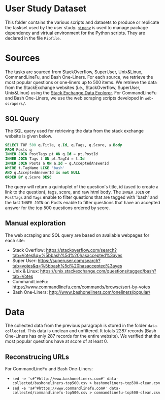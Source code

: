 # User Study Dataset
This folder contains the various scripts and datasets to produce or replicate the taskset used by the user study.
[`pipenv`](https://docs.pipenv.org/) is used to manage package dependency and virtual environment for the Python scripts. They are declared in the file `Pipfile`.

# Sources
The tasks are sourced from StackOverflow, SuperUser, Unix&Linux, CommandLineFu, and Bash One-Liners. 
For each source, we retrieve the most popular questions or one-liners up to 500 items.
We retrieve the data from the StackExchange websites (i.e., StackOverflow, SuperUser, Unix&Linux) using the [Stack Exchange Data Explorer](https://data.stackexchange.com/). For CommandLineFu and Bash One-Liners, we use the web scraping scripts developed in `web-scrapers/`.

## SQL Query
The SQL query used for retrieving the data from the stack exchange website is given below. 

```sql
SELECT TOP 500 q.Title, q.Id, q.Tags, q.Score, a.Body
FROM Posts q
INNER JOIN PostTags pt ON q.Id = pt.PostId
INNER JOIN Tags t ON pt.TagId = t.Id
INNER JOIN Posts a ON a.Id = q.AcceptedAnswerId 
WHERE t.TagName LIKE 'bash' 
AND q.AcceptedAnswerId is not NULL
ORDER BY q.Score DESC
```

The query will return a quintuplet of the question's title, id (used to create a link to the question), tags, score, and raw html body. The `INNER JOIN` on `PostTags` and `Tags` enable to filter questions that are tagged with 'bash' and the last `INNER JOIN` on Posts enable to filter questions that have an accepted answer for the top 500 questions ordered by score.

## Manual exploration
The web scraping and SQL query are based on available webpages for each site:
* Stack Overflow: https://stackoverflow.com/search?tab=Votes&q=%5bbash%5d%20hasaccepted%3ayes
* Super User: https://superuser.com/search?tab=votes&q=%5bbash%5d%20hasaccepted%3ayes
* Unix & Linux: https://unix.stackexchange.com/questions/tagged/bash?tab=Votes
* CommandLineFu: https://www.commandlinefu.com/commands/browse/sort-by-votes
* Bash One-Liners: http://www.bashoneliners.com/oneliners/popular/

# Data
The collected data from the previous paragraph is stored in the folder `data-collected`. This data is unclean and unfiltered. It totals 2287 records (Bash One-Liners has only 287 records for the entire website). We verified that the most popular questions have at score of at least 0.

## Reconstrucing URLs
For CommandLineFu and Bash One-Liners: 
* `sed -e 's#^#http://www.bashoneliners.com#' data-collected/bashoneliners-top500.csv > bashoneliners-top500-clean.csv`
* `sed -e 's#^#https://www.commandlinefu.com#' data-collected/commandlinefu-top500.csv > commandlinefu-top500-clean.csv`